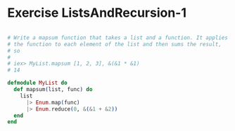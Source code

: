Exercise ListsAndRecursion-1
============================

```elixir

# Write a mapsum function that takes a list and a function. It applies
# the function to each element of the list and then sums the result,
# so
#
​# ​iex>​ MyList.mapsum [1, 2, 3], &(&1 * &1)
​# 14

defmodule MyList do
  def mapsum(list, func) do
    list
      |> Enum.map(func)
      |> Enum.reduce(0, &(&1 + &2))
  end
end

```
